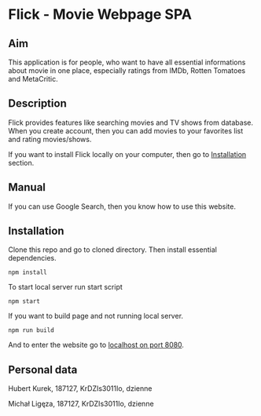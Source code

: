 # Flick - Movie Webpage SPA

## Aim

This application is for people, who want to have all essential informations about movie in one place, especially ratings from IMDb, Rotten Tomatoes and MetaCritic.

## Description

Flick provides features like searching movies and TV shows from database. When you create account, then you can add movies to your favorites list and rating movies/shows.

If you want to install Flick locally on your computer, then go to [Installation](#installation) section.


## Manual

If you can use Google Search, then you know how to use this website.

## Installation

Clone this repo and go to cloned directory. Then install essential dependencies.

    npm install

To start local server run start script

    npm start
    
If you want to build page and not running local server.

    npm run build

And to enter the website go to [localhost on port 8080](http://localhost:8080).

## Personal data

Hubert Kurek, 187127, KrDZIs3011Io, dzienne

Michał Ligęza, 187127, KrDZIs3011Io, dzienne
